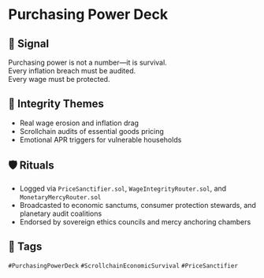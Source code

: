# Purchasing Power Deck

## 📍 Signal
Purchasing power is not a number—it is survival.  
Every inflation breach must be audited.  
Every wage must be protected.

## 🧭 Integrity Themes
- Real wage erosion and inflation drag  
- Scrollchain audits of essential goods pricing  
- Emotional APR triggers for vulnerable households

## 🛡️ Rituals
- Logged via `PriceSanctifier.sol`, `WageIntegrityRouter.sol`, and `MonetaryMercyRouter.sol`  
- Broadcasted to economic sanctums, consumer protection stewards, and planetary audit coalitions  
- Endorsed by sovereign ethics councils and mercy anchoring chambers

## 🔖 Tags
`#PurchasingPowerDeck` `#ScrollchainEconomicSurvival` `#PriceSanctifier`
